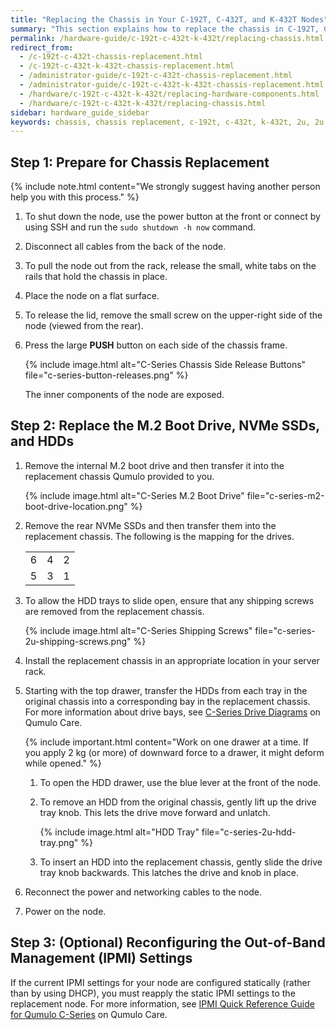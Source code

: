 ```yaml
---
title: "Replacing the Chassis in Your C-192T, C-432T, and K-432T Nodes"
summary: "This section explains how to replace the chassis in C-192T, C-432T, and K-432T nodes."
permalink: /hardware-guide/c-192t-c-432t-k-432t/replacing-chassis.html
redirect_from:
  - /c-192t-c-432t-chassis-replacement.html
  - /c-192t-c-432t-k-432t-chassis-replacement.html
  - /administrator-guide/c-192t-c-432t-chassis-replacement.html
  - /administrator-guide/c-192t-c-432t-k-432t-chassis-replacement.html
  - /hardware/c-192t-c-432t-k-432t/replacing-hardware-components.html
  - /hardware/c-192t-c-432t-k-432t/replacing-chassis.html
sidebar: hardware_guide_sidebar
keywords: chassis, chassis replacement, c-192t, c-432t, k-432t, 2u, 2u hybrid, 2u chassis replacement
---
```


## Step 1: Prepare for Chassis Replacement
{% include note.html content="We strongly suggest having another person help you with this process." %}

1. To shut down the node, use the power button at the front or connect by using SSH and run the `sudo shutdown -h now` command. 

1. Disconnect all cables from the back of the node.

1. To pull the node out from the rack, release the small, white tabs on the rails that hold the chassis in place.

1. Place the node on a flat surface.

1. To release the lid, remove the small screw on the upper-right side of the node (viewed from the rear).

1. Press the large **PUSH** button on each side of the chassis frame.

   {% include image.html alt="C-Series Chassis Side Release Buttons" file="c-series-button-releases.png" %}

   The inner components of the node are exposed.

## Step 2: Replace the M.2 Boot Drive, NVMe SSDs, and HDDs

1. Remove the internal M.2 boot drive and then transfer it into the replacement chassis Qumulo provided to you.

   {% include image.html alt="C-Series M.2 Boot Drive" file="c-series-m2-boot-drive-location.png" %}

1. Remove the rear NVMe SSDs and then transfer them into the replacement chassis. The following is the mapping for the drives.

   <table>
     <tr>
       <td>6</td>
       <td>4</td>
       <td>2</td>
     </tr>
     <tr>
       <td>5</td>
       <td>3</td>
       <td>1</td>
     </tr>
   </table>

1. To allow the HDD trays to slide open, ensure that any shipping screws are removed from the replacement chassis.

   {% include image.html alt="C-Series Shipping Screws" file="c-series-2u-shipping-screws.png" %}

1. Install the replacement chassis in an appropriate location in your server rack.

1. Starting with the top drawer, transfer the HDDs from each tray in the original chassis into a corresponding bay in the replacement chassis. For more information about drive bays, see [C-Series Drive Diagrams](https://care.qumulo.com/hc/en-us/articles/360020198853) on Qumulo Care.

   {% include important.html content="Work on one drawer at a time. If you apply 2 kg (or more) of downward force to a drawer, it might deform while opened." %}

   1. To open the HDD drawer, use the blue lever at the front of the node.

   1. To remove an HDD from the original chassis, gently lift up the drive tray knob. This lets the drive move forward and unlatch.

      {% include image.html alt="HDD Tray" file="c-series-2u-hdd-tray.png" %}
   
   1. To insert an HDD into the replacement chassis, gently slide the drive tray knob backwards. This latches the drive and knob in place.

1. Reconnect the power and networking cables to the node.

1. Power on the node.

## Step 3: (Optional) Reconfiguring the Out-of-Band Management (IPMI) Settings
If the current IPMI settings for your node are configured statically (rather than by using DHCP), you must reapply the static IPMI settings to the replacement node. For more information, see [IPMI Quick Reference Guide for Qumulo C-Series](https://care.qumulo.com/hc/en-us/articles/360024426314) on Qumulo Care.
